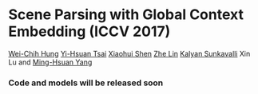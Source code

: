 # Scene Parsing with Global Context Embedding (ICCV 2017)
[Wei-Chih Hung](http://hfslyc.github.io)
[Yi-Hsuan Tsai](https://sites.google.com/site/yihsuantsai/)
[Xiaohui Shen](https://research.adobe.com/person/xiaohui-shen/)
[Zhe Lin](https://research.adobe.com/person/zhe-lin/)
[Kalyan Sunkavalli](https://research.adobe.com/person/kalyan-sunkavalli/)
Xin Lu
and [Ming-Hsuan Yang](http://faculty.ucmerced.edu/mhyang/)


### Code and models will be released soon